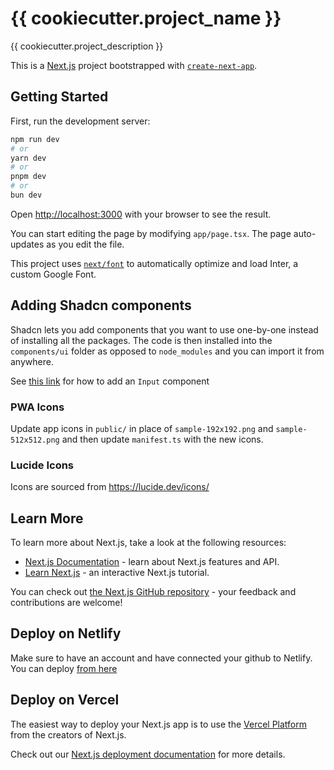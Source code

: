 # {{ cookiecutter.project_name }}

{{ cookiecutter.project_description }}

This is a [Next.js](https://nextjs.org/) project bootstrapped with [`create-next-app`](https://github.com/vercel/next.js/tree/canary/packages/create-next-app).

## Getting Started

First, run the development server:

```bash
npm run dev
# or
yarn dev
# or
pnpm dev
# or
bun dev
```

Open [http://localhost:3000](http://localhost:3000) with your browser to see the result.

You can start editing the page by modifying `app/page.tsx`. The page auto-updates as you edit the file.

This project uses [`next/font`](https://nextjs.org/docs/basic-features/font-optimization) to automatically optimize and load Inter, a custom Google Font.

## Adding Shadcn components
Shadcn lets you add components that you want to use one-by-one instead of installing all the packages. The code is then installed into the `components/ui` folder as opposed to `node_modules` and you can import it from anywhere.

See [this link](https://ui.shadcn.com/docs/components/input) for how to add an `Input` component

### PWA Icons
Update app icons in `public/` in place of `sample-192x192.png` and `sample-512x512.png` and then update `manifest.ts` with the new icons.

### Lucide Icons
Icons are sourced from https://lucide.dev/icons/

## Learn More

To learn more about Next.js, take a look at the following resources:

- [Next.js Documentation](https://nextjs.org/docs) - learn about Next.js features and API.
- [Learn Next.js](https://nextjs.org/learn) - an interactive Next.js tutorial.

You can check out [the Next.js GitHub repository](https://github.com/vercel/next.js/) - your feedback and contributions are welcome!

## Deploy on Netlify
Make sure to have an account and have connected your github to Netlify.
You can deploy [from here](https://app.netlify.com/start)

## Deploy on Vercel

The easiest way to deploy your Next.js app is to use the [Vercel Platform](https://vercel.com/new?utm_medium=default-template&filter=next.js&utm_source=create-next-app&utm_campaign=create-next-app-readme) from the creators of Next.js.

Check out our [Next.js deployment documentation](https://nextjs.org/docs/deployment) for more details.
